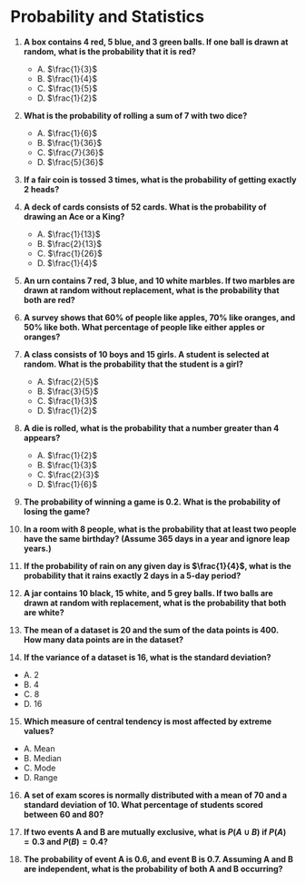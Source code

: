 # Probability and Statistics

1. **A box contains 4 red, 5 blue, and 3 green balls. If one ball is drawn at random, what is the probability that it is red?**  
   - A. $\frac{1}{3}$  
   - B. $\frac{1}{4}$  
   - C. $\frac{1}{5}$  
   - D. $\frac{1}{2}$

2. **What is the probability of rolling a sum of 7 with two dice?**
   - A. $\frac{1}{6}$  
   - B. $\frac{1}{36}$  
   - C. $\frac{7}{36}$  
   - D. $\frac{5}{36}$

3. **If a fair coin is tossed 3 times, what is the probability of getting exactly 2 heads?**

4. **A deck of cards consists of 52 cards. What is the probability of drawing an Ace or a King?**  
   - A. $\frac{1}{13}$  
   - B. $\frac{2}{13}$  
   - C. $\frac{1}{26}$  
   - D. $\frac{1}{4}$

5. **An urn contains 7 red, 3 blue, and 10 white marbles. If two marbles are drawn at random without replacement, what is the probability that both are red?**

6. **A survey shows that 60% of people like apples, 70% like oranges, and 50% like both. What percentage of people like either apples or oranges?**

7. **A class consists of 10 boys and 15 girls. A student is selected at random. What is the probability that the student is a girl?**  
   - A. $\frac{2}{5}$  
   - B. $\frac{3}{5}$  
   - C. $\frac{1}{3}$  
   - D. $\frac{1}{2}$

8. **A die is rolled, what is the probability that a number greater than 4 appears?**
   - A. $\frac{1}{2}$  
   - B. $\frac{1}{3}$  
   - C. $\frac{2}{3}$  
   - D. $\frac{1}{6}$

9. **The probability of winning a game is $0.2$. What is the probability of losing the game?**

10. **In a room with 8 people, what is the probability that at least two people have the same birthday? (Assume 365 days in a year and ignore leap years.)**

11. **If the probability of rain on any given day is $\frac{1}{4}$, what is the probability that it rains exactly 2 days in a 5-day period?**

12. **A jar contains 10 black, 15 white, and 5 grey balls. If two balls are drawn at random with replacement, what is the probability that both are white?**  

13. **The mean of a dataset is 20 and the sum of the data points is 400. How many data points are in the dataset?**

14. **If the variance of a dataset is 16, what is the standard deviation?**  
   - A. 2  
   - B. 4  
   - C. 8  
   - D. 16

15. **Which measure of central tendency is most affected by extreme values?**  
   - A. Mean  
   - B. Median  
   - C. Mode  
   - D. Range

16. **A set of exam scores is normally distributed with a mean of 70 and a standard deviation of 10. What percentage of students scored between 60 and 80?**

17. **If two events A and B are mutually exclusive, what is $P(A \cup B)$ if $P(A) = 0.3$ and $P(B) = 0.4$?**

18. **The probability of event A is 0.6, and event B is 0.7. Assuming A and B are independent, what is the probability of both A and B occurring?**
